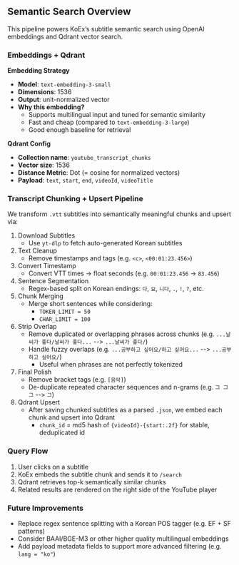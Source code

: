 ## Semantic Search Overview

This pipeline powers KoEx’s subtitle semantic search using OpenAI embeddings and Qdrant vector search.

### Embeddings + Qdrant

**Embedding Strategy**
- **Model**: `text-embedding-3-small`  
- **Dimensions**: 1536  
- **Output**: unit-normalized vector  
- **Why this embedding?**
  - Supports multilingual input and tuned for semantic similarity
  - Fast and cheap (compared to `text-embedding-3-large`)
  - Good enough baseline for retrieval

**Qdrant Config**
- **Collection name**: `youtube_transcript_chunks`
- **Vector size**: 1536
- **Distance Metric**: Dot (= cosine for normalized vectors)
- **Payload**: `text`, `start`, `end`, `videoId`, `videoTitle`

### Transcript Chunking + Upsert Pipeline

We transform `.vtt` subtitles into semantically meaningful chunks and upsert via:

1. Download Subtitles 
   - Use `yt-dlp` to fetch auto-generated Korean subtitles
2. Text Cleanup
   - Remove timestamps and tags (e.g. `<c>`, `<00:01:23.456>`)
3. Convert Timestamp
   - Convert VTT times → float seconds (e.g. `00:01:23.456` → `83.456`)
4. Sentence Segmentation
   - Regex-based split on Korean endings: `다`, `요`, `니다`, `.`, `!`, `?`, etc.
5. Chunk Merging
   - Merge short sentences while considering:
     - `TOKEN_LIMIT = 50`
     - `CHAR_LIMIT = 100`
6. Strip Overlap
    - Remove duplicated or overlapping phrases across chunks (e.g. `...날씨가 좋다/날씨가 좋다...` --> `...날씨가 좋다/`)
    - Handle fuzzy overlaps (e.g. `...공부하고 싶어요/하고 싶어요...` --> `...공부하고 싶어요/`)
      - Useful when phrases are not perfectly tokenized 
7. Final Polish
   - Remove bracket tags (e.g. `[음악]`)
   - De-duplicate repeated character sequences and n-grams (e.g. `그 그 그` --> `그`)
8. Qdrant Upsert
   - After saving chunked subtitles as a parsed `.json`, we embed each chunk and upsert into Qdrant
      - `chunk_id` = md5 hash of `{videoId}-{start:.2f}` for stable, deduplicated id

### Query Flow

1. User clicks on a subtitle
2. KoEx embeds the subtitle chunk and sends it to `/search`
3. Qdrant retrieves top-k semantically similar chunks
4. Related results are rendered on the right side of the YouTube player

### Future Improvements
- Replace regex sentence splitting with a Korean POS tagger (e.g. EF + SF patterns)
- Consider BAAI/BGE-M3 or other higher quality multilingual embeddings
- Add payload metadata fields to support more advanced filtering (e.g. `lang = "ko"`)
